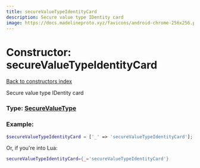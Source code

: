 ```yaml
---
title: secureValueTypeIdentityCard
description: Secure value type IDentity card
image: https://docs.madelineproto.xyz/favicons/android-chrome-256x256.png
---
```

# Constructor: secureValueTypeIdentityCard  
[Back to constructors index](index.md)



Secure value type IDentity card




### Type: [SecureValueType](../types/SecureValueType.md)


### Example:

```php
$secureValueTypeIdentityCard = ['_' => 'secureValueTypeIdentityCard'];
```  


Or, if you're into Lua:

```lua
secureValueTypeIdentityCard={_='secureValueTypeIdentityCard'}

```


